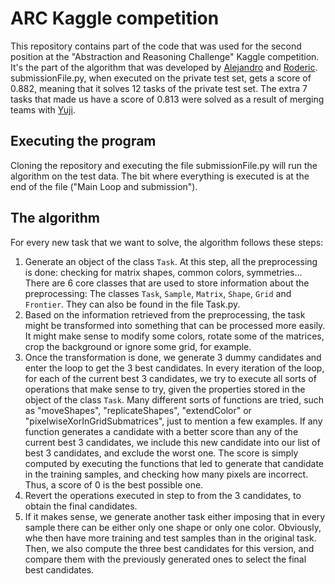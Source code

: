 # ARC Kaggle competition

This repository contains part of the code that was used for the second position at the "Abstraction and Reasoning Challenge" Kaggle competition. It's the part of the algorithm that was developed by [Alejandro](https://github.com/alejandrodemiquel) and [Roderic](https://github.com/RodericGuigoCorominas). submissionFile.py, when executed on the private test set, gets a score of 0.882, meaning that it solves 12 tasks of the private test set. The extra 7 tasks that made us have a score of 0.813 were solved as a result of merging teams with [Yuji](https://github.com/yujiariyasu).

## Executing the program
Cloning the repository and executing the file submissionFile.py will run the algorithm on the test data. The bit where everything is executed is at the end of the file ("Main Loop and submission").

## The algorithm

For every new task that we want to solve, the algorithm follows these steps:
1. Generate an object of the class `Task`. At this step, all the preprocessing is done: checking for matrix shapes, common colors, symmetries... There are 6 core classes that are used to store information about the preprocessing: The classes `Task`, `Sample`, `Matrix`, `Shape`, `Grid` and `Frontier`. They can also be found in the file Task.py. 
2. Based on the information retrieved from the preprocessing, the task might be transformed into something that can be processed more easily. It might make sense to modify some colors, rotate some of the matrices, crop the background or ignore some grid, for example.
3. Once the transformation is done, we generate 3 dummy candidates and enter the loop to get the 3 best candidates. In every iteration of the loop, for each of the current best 3 candidates, we try to execute all sorts of operations that make sense to try, given the properties stored in the object of the class `Task`. Many different sorts of functions are tried, such as "moveShapes", "replicateShapes", "extendColor" or "pixelwiseXorInGridSubmatrices", just to mention a few examples. If any function generates a candidate with a better score than any of the current best 3 candidates, we include this new candidate into our list of best 3 candidates, and exclude the worst one. The score is simply computed by executing the functions that led to generate that candidate in the training samples, and checking how many pixels are incorrect. Thus, a score of 0 is the best possible one.
4. Revert the operations executed in step to from the 3 candidates, to obtain the final candidates.
5. If it makes sense, we generate another task either imposing that in every sample there can be either only one shape or only one color. Obviously, whe then have more training and test samples than in the original task. Then, we also compute the three best candidates for this version, and compare them with the previously generated ones to select the final best candidates.
